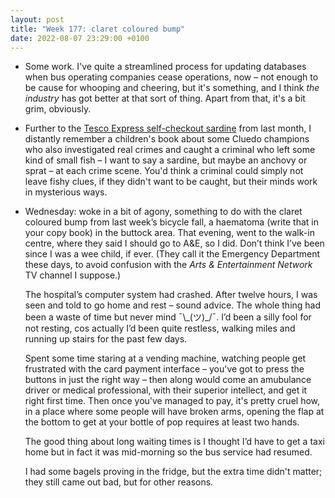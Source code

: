 ```yaml
---
layout: post
title: "Week 177: claret coloured bump"
date: 2022-08-07 23:29:00 +0100
---
```


- Some work. I've quite a streamlined process for updating databases when bus operating companies cease operations, now – not enough to be cause for whooping and cheering, but it's something, and I think _the industry_ has got better at that sort of thing. Apart from that, it's a bit grim, obviously.

- Further to the [Tesco Express self-checkout sardine](/2022/07/week-172) from last month, I distantly remember a children's book about some Cluedo champions who also investigated real crimes and caught a criminal who left some kind of small fish – I want to say a sardine, but maybe an anchovy or sprat – at each crime scene. You'd think a criminal could simply not leave fishy clues, if they didn't want to be caught, but their minds work in mysterious ways.

- Wednesday: woke in a bit of agony, something to do with the claret coloured bump from last week’s bicycle fall, a haematoma (write that in your copy book) in the buttock area.
That evening, went to the walk-in centre, where they said I should go to A&E, so I did.
Don’t think I’ve been since I was a wee child, if ever.
(They call it the Emergency Department these days, to avoid confusion with the _Arts & Entertainment Network_ TV channel I suppose.)

  The hospital’s computer system had crashed. After twelve hours, I was seen and told to go home and rest – sound advice. The whole thing had been a waste of time but never mind ¯\\\_(ツ)\_/¯. I’d been a silly fool for not resting, cos actually I’d been quite restless, walking miles and running up stairs for the past few days.

  Spent some time staring at a vending machine, watching people get frustrated with the card payment interface – you've got to press the buttons in just the right way – then along would come an amubulance driver or medical professional, with their superior intellect, and get it right first time. Then once you've managed to pay, it's pretty cruel how, in a place where some people will have broken arms, opening the flap at the bottom to get at your bottle of pop requires at least two hands.

  The good thing about long waiting times is I thought I’d have to get a taxi home but in fact it was mid-morning so the bus service had resumed. 

  I had some bagels proving in the fridge, but the extra time didn't matter; they still came out bad, but for other reasons.

